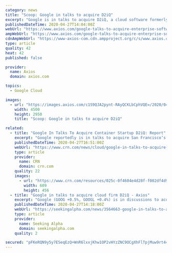 ```yaml
---
category: news
title: "Scoop: Google in talks to acquire D2iQ"
excerpt: "Google is in talks to acquire D2iQ, a cloud software formerly known as Mesosphere, Axios has learned from a source close to the situation. Pricing: Expectations are that D2iQ would be valued north of the $250 million that D2iQ has raised from venture capitalists,"
publishedDateTime: 2020-04-27T14:04:00Z
webUrl: "https://www.axios.com/google-talks-to-acquire-enterprise-software-startup-d2iq-mesosphere-a0d428bf-2382-4ec6-8941-9e580e36086e.html"
ampWebUrl: "https://www.axios.com/google-talks-to-acquire-enterprise-software-startup-d2iq-mesosphere-a0d428bf-2382-4ec6-8941-9e580e36086e.html"
cdnAmpWebUrl: "https://www-axios-com.cdn.ampproject.org/c/s/www.axios.com/google-talks-to-acquire-enterprise-software-startup-d2iq-mesosphere-a0d428bf-2382-4ec6-8941-9e580e36086e.html"
type: article
quality: 42
heat: 42
published: false

provider:
  name: Axios
  domain: axios.com

topics:
  - Google Cloud

images:
  - url: "https://images.axios.com/c1S9QJA2pynt-RAyQCKLbCphVQE=/2020/04/27/1587971556861.jpg"
    width: 4500
    height: 2950
    title: "Scoop: Google in talks to acquire D2iQ"

related:
  - title: "Google In Talks To Acquire Container Startup D2iQ: Report"
    excerpt: "Google reportedly is in talks to acquire San Francisco’s D2iQ, an enterprise-grade cloud platform provider formerly known as Mesosphere until it pivoted to focus on Kubernetes last year"
    publishedDateTime: 2020-04-27T16:51:00Z
    webUrl: "https://www.crn.com/news/cloud/google-in-talks-to-acquire-container-startup-d2iq-report"
    type: article
    provider:
      name: CRN
      domain: crn.com
    quality: 22
    images:
      - url: "https://www.crn.com/resources/025c-0f4604e4d28f-f002df4d965f-1000/google-cloud-next-intro_002_.jpg"
        width: 609
        height: 456
  - title: "Google in talks to acquire cloud firm D2iQ - Axios"
    excerpt: "Google (GOOG +0.5%, GOOGL +0.4%) is in discussions to acquire D2iQ (the cloud start-up formerly known as Mesosphere), Axios reports. Such a deal would be for more than the $250M raised from VCs, but"
    publishedDateTime: 2020-04-27T14:18:00Z
    webUrl: "https://seekingalpha.com/news/3564663-google-in-talks-to-acquire-cloud-firm-d2iq-axios"
    type: article
    provider:
      name: Seeking Alpha
      domain: seekingalpha.com
    quality: 2

secured: "pFKeRQN9y5y7ESeqEzQ+WnR6lxxjKhw1OP2vHYzZNC9OCgXhFlTpjMuw9rt4409fzrhiTWRw15oLHmdpKXaGN6coaMpC+q2dcvXTIvd3phijACmv4+Ozu8Be6FbphLn8EGuK12HYpdIiMwHJYDsVU1jKbI+8NLzraM88K2uyPCdJGU0AeGCGzwGmrYoaXXTjaXVsXrcnZDMdQXWAwDPs6hacpZaYs1aMg8z/0dZjOFcoVDAJDASGw/0sflUpff4kXq5sTStrwVL1Vcx8/VCXdtQeyehtwIYZtJTd3PJh+WPinclkyq322wJwLL8hAnb8;shCxpKHPTpOw4K5+WMnvJQ=="
---
```



